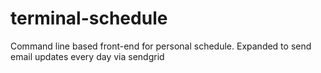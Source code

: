# terminal-schedule

Command line based front-end for personal schedule.
Expanded to send email updates every day via sendgrid
